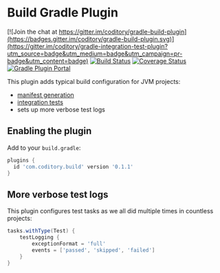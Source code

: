 # Build Gradle Plugin

[![Join the chat at https://gitter.im/coditory/gradle-build-plugin](https://badges.gitter.im/coditory/gradle-build-plugin.svg)](https://gitter.im/coditory/gradle-integration-test-plugin?utm_source=badge&utm_medium=badge&utm_campaign=pr-badge&utm_content=badge)
[![Build Status](https://travis-ci.org/coditory/gradle-build-plugin.svg?branch=master)](https://travis-ci.org/coditory/gradle-build-plugin)
[![Coverage Status](https://coveralls.io/repos/github/coditory/gradle-build-plugin/badge.svg)](https://coveralls.io/github/coditory/gradle-build-plugin)
[![Gradle Plugin Portal](https://img.shields.io/badge/Plugin_Portal-v0.1.1-green.svg)](https://plugins.gradle.org/plugin/com.coditory.build)

This plugin adds typical build configuration for JVM projects:
- [manifest generation](https://github.com/coditory/gradle-manifest-plugin)
- [integration tests](https://github.com/coditory/gradle-integration-test-plugin)
- sets up more verbose test logs

## Enabling the plugin

Add to your `build.gradle`:

```gradle
plugins {
  id 'com.coditory.build' version '0.1.1'
}
```

## More verbose test logs

This plugin configures test tasks as we all did multiple times in countless projects:

```gradle
tasks.withType(Test) {
    testLogging {
        exceptionFormat = 'full'
        events = ['passed', 'skipped', 'failed']
    }
}
```
